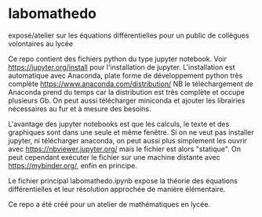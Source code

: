 # labomathedo
exposé/atelier sur les équations différentielles pour un public de collègues volontaires au lycée

Ce repo contient des fichiers python du type jupyter notebook.  Voir https://jupyter.org/install pour l'installation de jupyter.
L'installation est automatique avec Anaconda, plate forme de développement python très complète 
https://www.anaconda.com/distribution/
NB le téléchargement de Anaconda prend du temps car la distribution est très complète et occupe plusieurs Gb.
On peut aussi télécharger miniconda et ajouter les librairies nécessaires au fur et à mesure des besoins.

L'avantage des jupyter notebooks est que les calculs, le texte et des graphiques sont dans une seule et même fenêtre.
Si on ne veut pas installer jupyter,  ni télécharger anaconda, on peut aussi plus simplement les ouvrir avec https://nbviewer.jupyter.org/ mais le fichier est alors "statique".
On peut cependant  exécuter  le fichier sur une machine distante avec https://mybinder.org/, enfin en principe.

Le fichier principal labomathedo.ipynb expose la théorie des équations différentielles et leur résolution approchée de manière élémentaire.

Ce repo a été créé pour un atelier de mathématiques en lycée.
